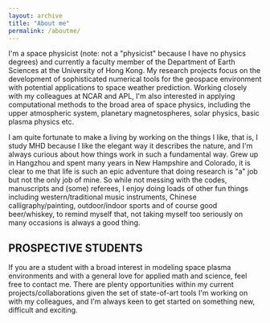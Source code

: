 ```yaml
---
layout: archive
title: "About me"
permalink: /aboutme/
---
```


I'm a space physicist (note: not a "physicist" because I have no physics degrees) and currently a faculty member of the Department of Earth Sciences at the University of Hong Kong. My research projects focus on the development of sophisticated numerical tools for the geospace environment with potential applications to space weather prediction. Working closely with my colleagues at NCAR and APL, I'm also interested in applying computational methods to the broad area of space physics, including the upper atmospheric system, planetary magnetospheres, solar physics, basic plasma physics etc. 

I am quite fortunate to make a living by working on the things I like, that is, I study MHD because I like the elegant way it describes the nature, and I'm always curious about how things work in such a fundamental way. Grew up in Hangzhou and spent many years in New Hampshire and Colorado, it is clear to me that life is such an epic adventure that doing research is "a" job but not the only job of mine. So while not messing with the codes, manuscripts and (some) referees, I enjoy doing loads of other fun things including western/traditional music instruments, Chinese calligraphy/painting, outdoor/indoor sports and of course good beer/whiskey, to remind myself that, not taking myself too seriously on many occasions is always a good thing.

## PROSPECTIVE STUDENTS
If you are a student with a broad interest in modeling space plasma environments and with a general love for applied math and science, feel free to contact me. There are plenty opportunities within my current projects/collaborations given the set of state-of-art tools I'm working on with my colleagues, and I'm always keen to get started on something new, difficult and exciting.
